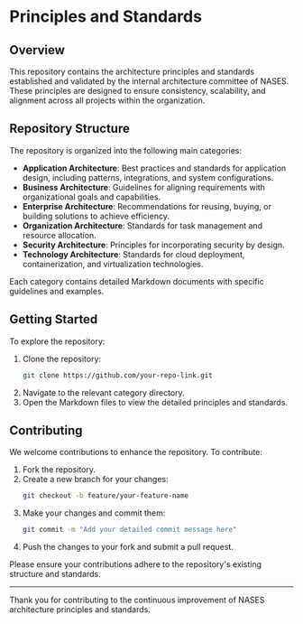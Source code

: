 # Principles and Standards

## Overview
This repository contains the architecture principles and standards established and validated by the internal architecture committee of NASES. These principles are designed to ensure consistency, scalability, and alignment across all projects within the organization.

## Repository Structure
The repository is organized into the following main categories:

- **Application Architecture**: Best practices and standards for application design, including patterns, integrations, and system configurations.
- **Business Architecture**: Guidelines for aligning requirements with organizational goals and capabilities.
- **Enterprise Architecture**: Recommendations for reusing, buying, or building solutions to achieve efficiency.
- **Organization Architecture**: Standards for task management and resource allocation.
- **Security Architecture**: Principles for incorporating security by design.
- **Technology Architecture**: Standards for cloud deployment, containerization, and virtualization technologies.

Each category contains detailed Markdown documents with specific guidelines and examples.

## Getting Started
To explore the repository:

1. Clone the repository:
   ```bash
   git clone https://github.com/your-repo-link.git
   ```
2. Navigate to the relevant category directory.
3. Open the Markdown files to view the detailed principles and standards.

## Contributing
We welcome contributions to enhance the repository. To contribute:

1. Fork the repository.
2. Create a new branch for your changes:
   ```bash
   git checkout -b feature/your-feature-name
   ```
3. Make your changes and commit them:
   ```bash
   git commit -m "Add your detailed commit message here"
   ```
4. Push the changes to your fork and submit a pull request.

Please ensure your contributions adhere to the repository's existing structure and standards.

---

Thank you for contributing to the continuous improvement of NASES architecture principles and standards.
